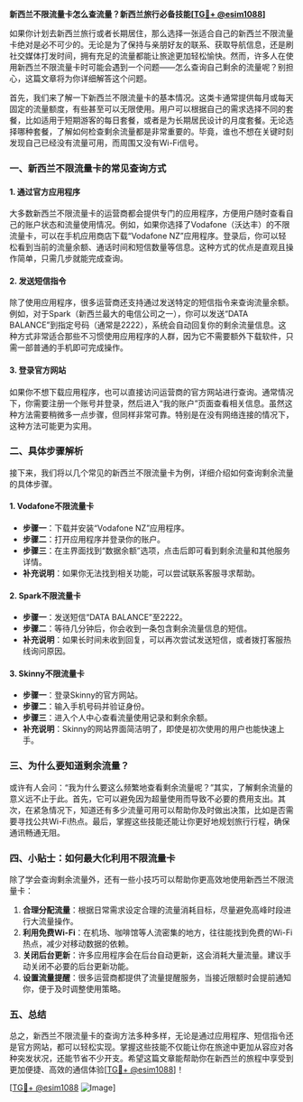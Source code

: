 **新西兰不限流量卡怎么查流量？新西兰旅行必备技能[[TG💪+ @esim1088](https://t.me/s/esim1088)]**

如果你计划去新西兰旅行或者长期居住，那么选择一张适合自己的新西兰不限流量卡绝对是必不可少的。无论是为了保持与亲朋好友的联系、获取导航信息，还是刷社交媒体打发时间，拥有充足的流量都能让旅途更加轻松愉快。然而，许多人在使用新西兰不限流量卡时可能会遇到一个问题——怎么查询自己剩余的流量呢？别担心，这篇文章将为你详细解答这个问题。

首先，我们来了解一下新西兰不限流量卡的基本情况。这类卡通常提供每月或每天固定的流量额度，有些甚至可以无限使用。用户可以根据自己的需求选择不同的套餐，比如适用于短期游客的每日套餐，或者是为长期居民设计的月度套餐。无论选择哪种套餐，了解如何检查剩余流量都是非常重要的。毕竟，谁也不想在关键时刻发现自己已经没有流量可用，而周围又没有Wi-Fi信号。

### **一、新西兰不限流量卡的常见查询方式**

#### **1. 通过官方应用程序**
大多数新西兰不限流量卡的运营商都会提供专门的应用程序，方便用户随时查看自己的账户状态和流量使用情况。例如，如果你选择了Vodafone（沃达丰）的不限流量卡，可以在手机应用商店下载“Vodafone NZ”应用程序。登录后，你可以轻松看到当前的流量余额、通话时间和短信数量等信息。这种方式的优点是直观且操作简单，只需几步就能完成查询。

#### **2. 发送短信指令**
除了使用应用程序，很多运营商还支持通过发送特定的短信指令来查询流量余额。例如，对于Spark（新西兰最大的电信公司之一），你可以发送“DATA BALANCE”到指定号码（通常是2222），系统会自动回复你的剩余流量信息。这种方式非常适合那些不习惯使用应用程序的人群，因为它不需要额外下载软件，只需一部普通的手机即可完成操作。

#### **3. 登录官方网站**
如果你不想下载应用程序，也可以直接访问运营商的官方网站进行查询。通常情况下，你需要注册一个账号并登录，然后进入“我的账户”页面查看相关信息。虽然这种方法需要稍微多一点步骤，但同样非常可靠。特别是在没有网络连接的情况下，这种方法可能更为实用。

### **二、具体步骤解析**

接下来，我们将以几个常见的新西兰不限流量卡为例，详细介绍如何查询剩余流量的具体步骤。

#### **1. Vodafone不限流量卡**
- **步骤一**：下载并安装“Vodafone NZ”应用程序。
- **步骤二**：打开应用程序并登录你的账户。
- **步骤三**：在主界面找到“数据余额”选项，点击后即可看到剩余流量和其他服务详情。
- **补充说明**：如果你无法找到相关功能，可以尝试联系客服寻求帮助。

#### **2. Spark不限流量卡**
- **步骤一**：发送短信“DATA BALANCE”至2222。
- **步骤二**：等待几分钟后，你会收到一条包含剩余流量信息的短信。
- **补充说明**：如果长时间未收到回复，可以再次尝试发送短信，或者拨打客服热线询问原因。

#### **3. Skinny不限流量卡**
- **步骤一**：登录Skinny的官方网站。
- **步骤二**：输入手机号码并验证身份。
- **步骤三**：进入个人中心查看流量使用记录和剩余余额。
- **补充说明**：Skinny的网站界面简洁明了，即使是初次使用的用户也能快速上手。

### **三、为什么要知道剩余流量？**

或许有人会问：“我为什么要这么频繁地查看剩余流量呢？”其实，了解剩余流量的意义远不止于此。首先，它可以避免因为超量使用而导致不必要的费用支出。其次，在紧急情况下，知道还有多少流量可用可以帮助你及时做出决策，比如是否需要寻找公共Wi-Fi热点。最后，掌握这些技能还能让你更好地规划旅行行程，确保通讯畅通无阻。

### **四、小贴士：如何最大化利用不限流量卡**

除了学会查询剩余流量外，还有一些小技巧可以帮助你更高效地使用新西兰不限流量卡：

1. **合理分配流量**：根据日常需求设定合理的流量消耗目标，尽量避免高峰时段进行大流量操作。
2. **利用免费Wi-Fi**：在机场、咖啡馆等人流密集的地方，往往能找到免费的Wi-Fi热点，减少对移动数据的依赖。
3. **关闭后台更新**：许多应用程序会在后台自动更新，这会消耗大量流量。建议手动关闭不必要的后台更新功能。
4. **设置流量提醒**：很多运营商都提供了流量提醒服务，当接近限额时会提前通知你，便于及时调整使用策略。

### **五、总结**

总之，新西兰不限流量卡的查询方法多种多样，无论是通过应用程序、短信指令还是官方网站，都可以轻松实现。掌握这些技能不仅能让你在旅途中更加从容应对各种突发状况，还能节省不少开支。希望这篇文章能帮助你在新西兰的旅程中享受到更加便捷、高效的通信体验[[TG💪+ @esim1088](https://t.me/s/esim1088)]！

[[TG💪+ @esim1088](https://t.me/s/esim1088) ![Image](https://i.postimg.cc/4NQfJmqS/Snipaste-2025-05-13-00-14-12.png)]